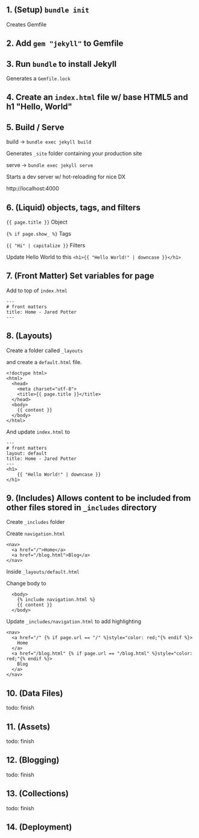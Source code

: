 ## 1. (Setup) `bundle init`

Creates Gemfile

## 2. Add `gem "jekyll"` to Gemfile

## 3. Run `bundle` to install Jekyll

Generates a `Gemfile.lock`

## 4. Create an `index.html` file w/ base HTML5 and h1 "Hello, World"

## 5. Build / Serve

build -> `bundle exec jekyll build`

Generates `_site` folder containing your production site

serve -> `bundle exec jekyll serve`

Starts a dev server w/ hot-reloading for nice DX

http://localhost:4000

## 6. (Liquid) objects, tags, and filters

`{{ page.title }}` Object

`{% if page.show_ %}` Tags

`{{ "Hi" | capitalize }}` Filters

Update Hello World
to this
`<h1>{{ "Hello World!" | downcase }}</h1>`

## 7. (Front Matter) Set variables for page

Add to top of `index.html`

```
---
# front matters
title: Home - Jared Potter
---
```

## 8. (Layouts)

Create a folder called `_layouts`

and create a `default.html` file.

```
<!doctype html>
<html>
  <head>
    <meta charset="utf-8">
    <title>{{ page.title }}</title>
  </head>
  <body>
    {{ content }}
  </body>
</html>
```

And update `index.html` to

```
---
# front matters
layout: default
title: Home - Jared Potter
---
<h1>
    {{ "Hello World!" | downcase }}
</h1>
```

## 9. (Includes) Allows content to be included from other files stored in `_includes` directory

Create `_includes` folder

Create `navigation.html`

```
<nav>
  <a href="/">Home</a>
  <a href="/blog.html">Blog</a>
</nav>
```

Inside `_layouts/default.html`

Change body to

```
  <body>
    {% include navigation.html %}
    {{ content }}
  </body>
```

Update `_includes/navigation.html` to add highlighting

```
<nav>
  <a href="/" {% if page.url == "/" %}style="color: red;"{% endif %}>
    Home
  </a>
  <a href="/blog.html" {% if page.url == "/blog.html" %}style="color: red;"{% endif %}>
    Blog
  </a>
</nav>
```

## 10. (Data Files)

todo: finish

## 11. (Assets)

todo: finish

## 12. (Blogging)

todo: finish

## 13. (Collections)

todo: finish

## 14. (Deployment)
